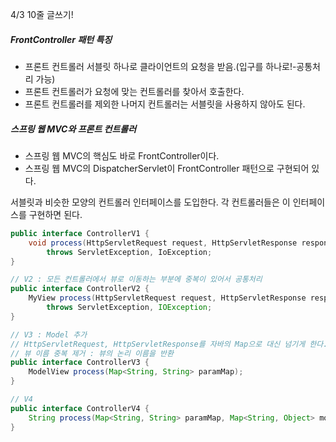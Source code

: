 4/3 10줄 글쓰기!

##### FrontController 패턴 특징

* 프론트 컨트롤러 서블릿 하나로 클라이언트의 요청을 받음.(입구를 하나로!-공통처리 가능)
* 프론트 컨트롤러가 요청에 맞는 컨트롤러를 찾아서 호출한다.
* 프론트 컨트롤러를 제외한 나머지 컨트롤러는 서블릿을 사용하지 않아도 된다.

##### 스프링 웹 MVC와 프론트 컨트롤러

* 스프링 웹 MVC의 핵심도 바로 FrontController이다.
* 스프링 웹 MVC의 DispatcherServlet이 FrontController 패턴으로 구현되어 있다.



서블릿과 비슷한 모양의 컨트롤러 인터페이스를 도입한다. 각 컨트롤러들은 이 인터페이스를 구현하면 된다.
```java
public interface ControllerV1 {
    void process(HttpServletRequest request, HttpServletResponse response)
        throws ServletException, IoException;
}
```

```java
// V2 : 모든 컨트롤러에서 뷰로 이동하는 부분에 중복이 있어서 공통처리
public interface ControllerV2 {
    MyView process(HttpServletRequest request, HttpServletResponse response)
        throws ServletException, IOException;
}
```

```java
// V3 : Model 추가
// HttpServletRequest, HttpServletResponse를 자바의 Map으로 대신 넘기게 한다.
// 뷰 이름 중복 제거 : 뷰의 논리 이름을 반환
public interface ControllerV3 {
    ModelView process(Map<String, String> paramMap);
}
```

```java
// V4
public interface ControllerV4 {
    String process(Map<String, String> paramMap, Map<String, Object> model);
}
```




